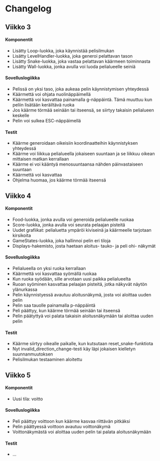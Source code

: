 # Changelog

## Viikko 3
#### Komponentit
- Lisätty Loop-luokka, joka käynnistää pelisilmukan
- Lisätty LevelHandler-luokka, joka generoi pelattavan tason
- Lisätty Snake-luokka, joka vastaa pelattavan käärmeen toiminnasta
- Lisätty Wall-luokka, jonka avulla voi luoda pelialueelle seiniä

#### Sovelluslogiikka
- Pelissä on yksi taso, joka aukeaa pelin käynnistymisen yhteydessä
- Käärmettä voi ohjata nuolinäppäimellä
- Käärmettä voi kasvattaa painamalla g-näppäintä. Tämä muuttuu kun peliin lisätään keräiltävä ruoka
- Jos käärme törmää seinään tai itseensä, se siirtyy takaisin pelialueen keskelle
- Pelin voi sulkea ESC-näppäimellä

#### Testit
- Käärme generoidaan oikeisiin koordinaatteihin käynnistyksen yhteydessä
- Käärme voi liikkua pelialueella jokaiseen suuntaan ja se liikkuu oikean mittaisen matkan kerrallaan
- Käärme ei voi kääntyä menosuuntaansa nähden päinvastaiseen suuntaan
- Käärmettä voi kasvattaa
- Ohjelma huomaa, jos käärme törmää itseensä

## Viikko 4
#### Komponentit
- Food-luokka, jonka avulla voi generoida pelialueelle ruokaa
- Score-luokka, jonka avulla voi seurata pelaajan pisteitä
- Uudet grafiikat: pelialuetta ympäröi kiviseinä ja käärmeelle tarjotaan kirsikoita
- GameStates-luokka, joka hallinnoi pelin eri tiloja
- Displays-hakemisto, josta haetaan aloitus- tauko- ja peli ohi- näkymät

#### Sovelluslogiikka
- Pelialueella on yksi ruoka kerrallaan
- Käärmettä voi kasvattaa syömällä ruokaa
- Kun ruoka syödään, sille arvotaan uusi paikka pelialueelta
- Ruoan syöminen kasvattaa pelaajan pisteitä, jotka näkyvät näytön ylänurkassa
- Pelin käynnistyessä avautuu aloitusnäkymä, josta voi aloittaa uuden pelin
- Pelin saa tauolle painamalla p-näppäintä
- Peli päättyy, kun käärme törmää seinään tai itseensä
- Pelin päätyttyä voi palata takaisin aloitusnäkymään tai aloittaa uuden pelin

#### Testit
- Käärme siirtyy oikealle paikalle, kun kutsutaan reset_snake-funktiota
- Nyt invalid_direction_change-testi käy läpi jokaisen kielletyn suunnanmuutoksen
- Pelisilmukan testaaminen aloitettu

## Viikko 5
#### Komponentit
- Uusi tila: voitto

#### Sovelluslogiikka
- Peli päättyy voittoon kun käärme kasvaa riittävän pitkäksi
- Pelin päättyessä voittoon avautuu voittonäkymä
- Voittonäkymästä voi aloittaa uuden pelin tai palata aloitusnäkymään

#### Testit
- ...
